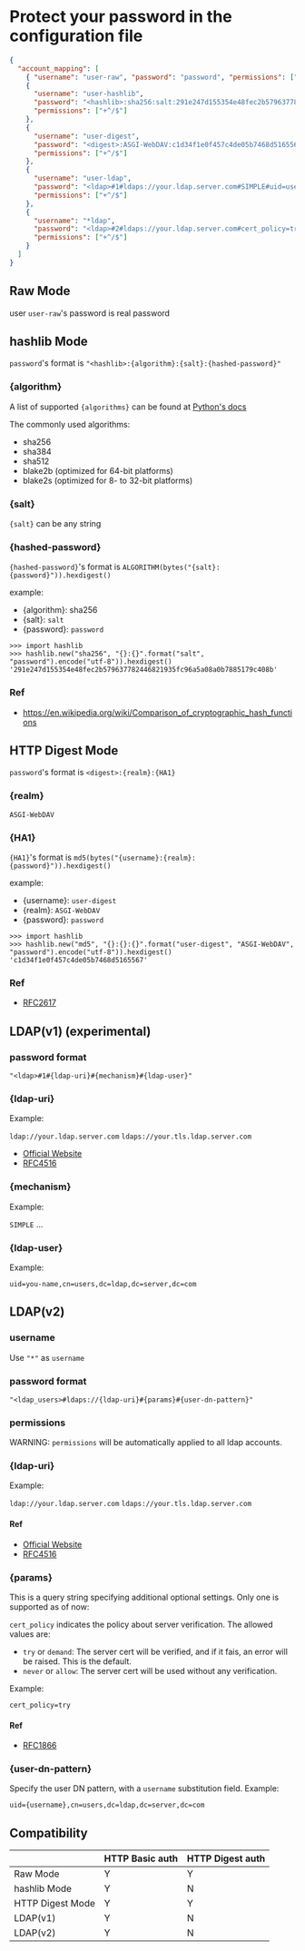# Protect your password in the configuration file

```json
{
  "account_mapping": [
    { "username": "user-raw", "password": "password", "permissions": ["+"] },
    {
      "username": "user-hashlib",
      "password": "<hashlib>:sha256:salt:291e247d155354e48fec2b579637782446821935fc96a5a08a0b7885179c408b",
      "permissions": ["+^/$"]
    },
    {
      "username": "user-digest",
      "password": "<digest>:ASGI-WebDAV:c1d34f1e0f457c4de05b7468d5165567",
      "permissions": ["+^/$"]
    },
    {
      "username": "user-ldap",
      "password": "<ldap>#1#ldaps://your.ldap.server.com#SIMPLE#uid=user-ldap,cn=users,dc=your.ldap.server.com",
      "permissions": ["+^/$"]
    },
    {
      "username": "*ldap",
      "password": "<ldap>#2#ldaps://your.ldap.server.com#cert_policy=try#uid={username},cn=users,dc=your.ldap.server.com",
      "permissions": ["+^/$"]
    }
  ]
}
```

## Raw Mode

user `user-raw`'s password is real password

## hashlib Mode

`password`'s format is `"<hashlib>:{algorithm}:{salt}:{hashed-password}"`

### {algorithm}

A list of supported `{algorithms}` can be found at [Python's docs](https://docs.python.org/3.10/library/hashlib.html)

The commonly used algorithms:

- sha256
- sha384
- sha512
- blake2b (optimized for 64-bit platforms)
- blake2s (optimized for 8- to 32-bit platforms)

### {salt}

`{salt}` can be any string

### {hashed-password}

`{hashed-password}`'s format is `ALGORITHM(bytes("{salt}:{password}")).hexdigest()`

example:

- {algorithm}: sha256
- {salt}: `salt`
- {password}: `password`

```text
>>> import hashlib
>>> hashlib.new("sha256", "{}:{}".format("salt", "password").encode("utf-8")).hexdigest()
'291e247d155354e48fec2b579637782446821935fc96a5a08a0b7885179c408b'
```

### Ref

- <https://en.wikipedia.org/wiki/Comparison_of_cryptographic_hash_functions>

## HTTP Digest Mode

`password`'s format is `<digest>:{realm}:{HA1}`

### {realm}

`ASGI-WebDAV`

### {HA1}

`{HA1}`'s format is `md5(bytes("{username}:{realm}:{password}")).hexdigest()`

example:

- {username}: `user-digest`
- {realm}: `ASGI-WebDAV`
- {password}: `password`

```text
>>> import hashlib
>>> hashlib.new("md5", "{}:{}:{}".format("user-digest", "ASGI-WebDAV", "password").encode("utf-8")).hexdigest()
'c1d34f1e0f457c4de05b7468d5165567'
```

### Ref

- [RFC2617](https://datatracker.ietf.org/doc/html/rfc2617)

## LDAP(v1) (experimental)

### password format

```text
"<ldap>#1#{ldap-uri}#{mechanism}#{ldap-user}"
```

### {ldap-uri}

Example:

`ldap://your.ldap.server.com` `ldaps://your.tls.ldap.server.com`

- [Official Website](https://ldap.com/ldap-urls/)
- [RFC4516](https://docs.ldap.com/specs/rfc4516.txt)

### {mechanism}

Example:

`SIMPLE` ...

### {ldap-user}

Example:

`uid=you-name,cn=users,dc=ldap,dc=server,dc=com`

## LDAP(v2)

### username

Use `"*"` as `username`

### password format

```text
"<ldap_users>#ldaps://{ldap-uri}#{params}#{user-dn-pattern}"
```

### permissions

WARNING:
`permissions` will be automatically applied to all ldap accounts.

### {ldap-uri}

Example:

`ldap://your.ldap.server.com` `ldaps://your.tls.ldap.server.com`

#### Ref

- [Official Website](https://ldap.com/ldap-urls/)
- [RFC4516](https://docs.ldap.com/specs/rfc4516.txt)

### {params}

This is a query string specifying additional optional settings. Only one is supported as of now:

`cert_policy` indicates the policy about server verification. The allowed values are:

- `try` or `demand`: The server cert will be verified, and if it fais, an error will be raised. This is the default.
- `never` or `allow`: The server cert will be used without any verification.

Example:

`cert_policy=try`

#### Ref

- [RFC1866](https://datatracker.ietf.org/doc/html/rfc1866)

### {user-dn-pattern}

Specify the user DN pattern, with a `username` substitution field. Example:

`uid={username},cn=users,dc=ldap,dc=server,dc=com`

## Compatibility

|                  | HTTP Basic auth | HTTP Digest auth |
| ---------------- | --------------- | ---------------- |
| Raw Mode         | Y               | Y                |
| hashlib Mode     | Y               | N                |
| HTTP Digest Mode | Y               | Y                |
| LDAP(v1)         | Y               | N                |
| LDAP(v2)         | Y               | N                |

